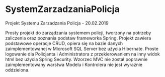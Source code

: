 # SystemZarzadzaniaPolicja
Projekt Systemu Zarzadzania Policja - 20.02.2019

Prosty projekt do zarządzania systemem policji, tworzony na potrzeby zaliczenia oraz poznania podstaw frameworka Spring.
Projekt zawiera podstawowe operacje CRUD, opiera się na bazie danych zaimplementowanej w Microsoft SQL Server bez użycia Hibernate.
Proste logowanie dla Policjanta i Administratora z przekierowaniem na inny widok html bez użycia Spring Security.
Wzorzec MVC nie został poprawnie zaimplementowany warstwa Modelu i Kontrolera nie jest wyraźnie oddzielona.
